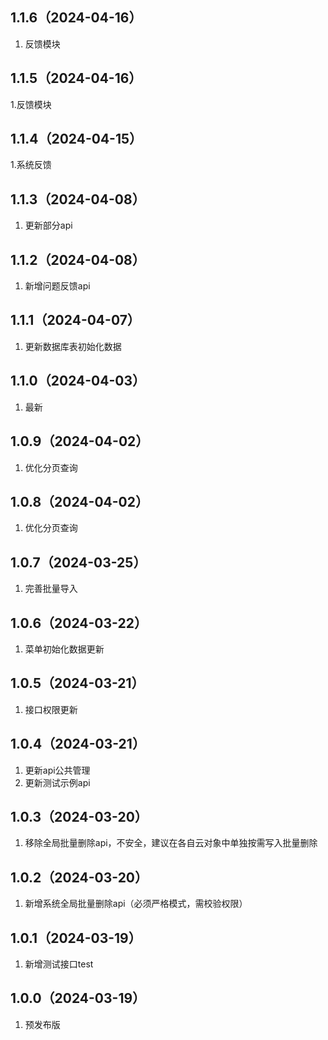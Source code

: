 ## 1.1.6（2024-04-16）
1. 反馈模块
## 1.1.5（2024-04-16）
1.反馈模块
## 1.1.4（2024-04-15）
1.系统反馈
## 1.1.3（2024-04-08）
1. 更新部分api
## 1.1.2（2024-04-08）
1. 新增问题反馈api
## 1.1.1（2024-04-07）
1. 更新数据库表初始化数据
## 1.1.0（2024-04-03）
1. 最新
## 1.0.9（2024-04-02）
1. 优化分页查询
## 1.0.8（2024-04-02）
1. 优化分页查询
## 1.0.7（2024-03-25）
1. 完善批量导入
## 1.0.6（2024-03-22）
1. 菜单初始化数据更新
## 1.0.5（2024-03-21）
1. 接口权限更新
## 1.0.4（2024-03-21）
1. 更新api公共管理
2. 更新测试示例api
## 1.0.3（2024-03-20）
1. 移除全局批量删除api，不安全，建议在各自云对象中单独按需写入批量删除
## 1.0.2（2024-03-20）
1. 新增系统全局批量删除api（必须严格模式，需校验权限）
## 1.0.1（2024-03-19）
1. 新增测试接口test
## 1.0.0（2024-03-19）
1. 预发布版
